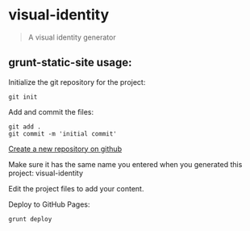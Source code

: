 # visual-identity
> A visual identity generator

## grunt-static-site usage:
Initialize the git repository for the project:
```
git init
```

Add and commit the files:
```
git add .
git commit -m 'initial commit'
```

[Create a new repository on github](http://github.com/new)

Make sure it has the same name you entered when you generated this project: visual-identity

Edit the project files to add your content.

Deploy to GitHub Pages:
```
grunt deploy
```